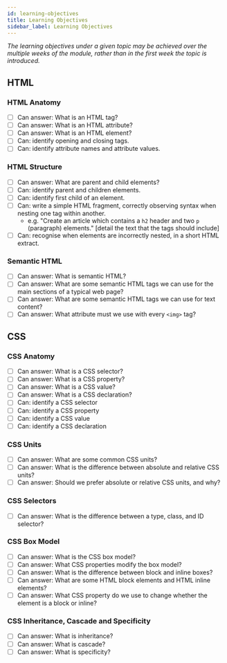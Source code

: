 ```yaml
---
id: learning-objectives
title: Learning Objectives
sidebar_label: Learning Objectives
---
```


_The learning objectives under a given topic may be achieved over the multiple weeks of the module, rather than in the first week the topic is introduced._

## HTML

### HTML Anatomy

- [ ] Can answer: What is an HTML tag?
- [ ] Can answer: What is an HTML attribute?
- [ ] Can answer: What is an HTML element?
- [ ] Can: identify opening and closing tags.
- [ ] Can: identify attribute names and attribute values.

### HTML Structure

- [ ] Can answer: What are parent and child elements?
- [ ] Can: identify parent and children elements.
- [ ] Can: identify first child of an element.
- [ ] Can: write a simple HTML fragment, correctly observing syntax when nesting one tag within another.
  - e.g. "Create an article which contains a `h2` header and two `p` (paragraph) elements." \[detail the text that the tags should include\]
- [ ] Can: recognise when elements are incorrectly nested, in a short HTML extract.

### Semantic HTML

- [ ] Can answer: What is semantic HTML?
- [ ] Can answer: What are some semantic HTML tags we can use for the main sections of a typical web page?
- [ ] Can answer: What are some semantic HTML tags we can use for text content?
- [ ] Can answer: What attribute must we use with every `<img>` tag?

## CSS

### CSS Anatomy

- [ ] Can answer: What is a CSS selector?
- [ ] Can answer: What is a CSS property?
- [ ] Can answer: What is a CSS value?
- [ ] Can answer: What is a CSS declaration?
- [ ] Can: identify a CSS selector
- [ ] Can: identify a CSS property
- [ ] Can: identify a CSS value
- [ ] Can: identify a CSS declaration

### CSS Units

- [ ] Can answer: What are some common CSS units?
- [ ] Can answer: What is the difference between absolute and relative CSS units?
- [ ] Can answer: Should we prefer absolute or relative CSS units, and why?

### CSS Selectors

- [ ] Can answer: What is the difference between a type, class, and ID selector?

### CSS Box Model

- [ ] Can answer: What is the CSS box model?
- [ ] Can answer: What CSS properties modify the box model?
- [ ] Can answer: What is the difference between block and inline boxes?
- [ ] Can answer: What are some HTML block elements and HTML inline elements?
- [ ] Can answer: What CSS property do we use to change whether the element is a block or inline?

### CSS Inheritance, Cascade and Specificity

- [ ] Can answer: What is inheritance?
- [ ] Can answer: What is cascade?
- [ ] Can answer: What is specificity?
